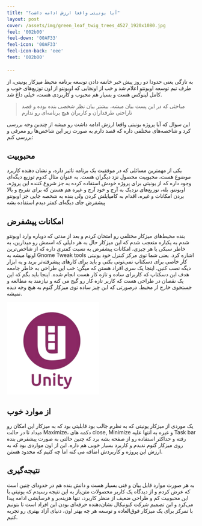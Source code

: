 ```yaml
---
title: "آیا یونیتی واقعا ارزش ادامه داشت؟"
layout: post
cover: /assets/img/green_leaf_twig_trees_4527_1920x1080.jpg
feel: '002b00'
feel-down: '00AF33'
feel-icon: '00AF33'
feel-icon-back: 'eee'
feet: '002b00'

---
```


به تازگی یعنی حدودا دو روز پیش خبر خاتمه دادن توسعه برنامه محیط میزکار یونیتی، از طرف تیم توسعه اوبونتو اعلام شد و خب از اونجایی که اوبونتو از اون توزیع‌های خوب و کامل لینوکس هست و بسیار هم محبوب و کاربردی هست، خیلی داغ شد.

> مباحثی که در این پست بیان میشه، بیشتر بیان نظر شخصی بنده بوده و قصد ناراحتی طرفداران و کاربران هیچ برنامه‌ای رو ندارم

این سوال که آیا پروژه یونیتی واقعا ارزش ادامه داشت رو میشه از چندین وجه بررسی کرد و شاخصه‌های مختلفی داره که قصد دارم به صورت زیر این شاخص‌ها رو معرفی و بررسی کنم:

## محبوبیت
یکی از مهمترین مسائلی که در موفقیت یک برنامه تاثیر داره، و نشان دهنده کاربرد موضوع هست، محبوبیت محصول نزد دیگران هست. به عنوان مثال کدوم توزیع دیگه‌ای وجود داره که از یونیتی برای پروژه خودش استفاده کرده به جز شروع کننده این پروژه، اوبونتو.
بله، توزیع‌های نزدیک به آرچ و خود آرچ و غیره هم هستن که برای تفریح و بالا بردن امکانات و غیره، اقدام به کامپایلش کردن ولی بنده به شخصه جایی جز اوبونتو پیشفرض جای دیگه‌ای کمتر دیدم استفاده بشه

## امکانات پیشفرض
بنده محیط‌های میزکار مختلفی رو امتحان کردم و بعد از مدتی که دوباره وارد اوبونتو شدم به یکباره متعجب شدم که این میزکار حال به هر دلیلی که اسمش رو میذارین، به خاطر سبکی یا هر چیزی، امکانات پیشفرض به نسبت کمتری داره که از شاخص‌ترین اونها میشه به Gnome Tweak tools اشاره کرد.
یعنی شما توی مرکز کنترل خود یونیتی کار خاصی برای دسکتاپ نمی‌تونی بکنی و باید برای کارهای پیشرفته‌تر برید و یه ابزار دیگه نصب کنین. اینجا یک سری افراد هستن که میگن:‌ خب این طراحی به خاطر جامعه هدف این دسکتاپ که کاربرای ساده و تازه ‌کار هست انجام شده. اینجا باید بگم که این یک نقصان در طراحی هست که کاربر تازه کار رو گیج می کنه و نیازمند به مطالعه و جستجوی خارج از محیط. درصورتی که این چیز ساده توی میزکار گنوم به هیچ وجه دیده نمیشه.

![unity ubuntu DE icon](https://raw.githubusercontent.com/migim/migim.github.io/master/img/unity-desktop-icon.png)

## از موارد خوب
یک موردی از میزکار یونیتی که به نظرم جالب بود قابلیتی بود که به میزکار این امکان رو میداد تا در حالت Maximize، دکمه های close, Minimize و غیره به انتها علیه Task bar رفته و حداکثر استفاده رو از صفحه بشه برد که چنین حالتی به صورت پیشفرض بنده روی میزکار گنوم ندیدم و کاربرد بسیار خوبی هم داره.
این از اون مواردی بود که به ارزش این پروژه و کاربردش اضافه می کنه اما چه کنیم که محدود هستن.

## نتیجه‌گیری
به هر صورت موارد قابل بیان و فنی بسیار هست و دانش بنده هم در حدودای چنین است که عرض کردم  و از دیدگاه یک کاربر محصولات متن‌باز به این نتیجه رسیدم که یونیتی با این محبوبیت کم و طراحی ضعیف از منظر کاربرد، تنها هزینه‌بر و فرسایشی ادامه پیدا می‌کرد و این تصمیم شرکت کنونیکال نشان‌دهنده حرفه‌ای بودن این افراد است تا بتونیم با تمرکز برای یک میزکار فوق‌العاده و توسعه هر چه بهتر اون، دنیای آزاد بهتری رو تجربه کنیم.
